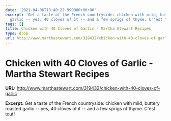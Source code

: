 ```yaml
---
date: '2021-04-06T13:40:22.990000+00:00'
excerpt: 'Get a taste of the French countryside: chicken with mild, buttery roasted
  garlic -- yes, 40 cloves of it -- and a few sprigs of thyme. C''est tout!'
tags: []
title: Chicken with 40 Cloves of Garlic - Martha Stewart Recipes
type: drop
url: http://www.marthastewart.com/319432/chicken-with-40-cloves-of-garlic
---
```


# Chicken with 40 Cloves of Garlic - Martha Stewart Recipes

**URL:** http://www.marthastewart.com/319432/chicken-with-40-cloves-of-garlic

**Excerpt:** Get a taste of the French countryside: chicken with mild, buttery roasted garlic -- yes, 40 cloves of it -- and a few sprigs of thyme. C'est tout!
